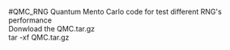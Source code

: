 #QMC_RNG
Quantum Mento Carlo code for test different RNG's performance  
Donwload the QMC.tar.gz  
tar -xf QMC.tar.gz
